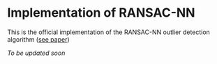 # Implementation of RANSAC-NN 
This is the official implementation of the RANSAC-NN outlier detection algorithm ([see paper](https://arxiv.org/abs/2307.12301))

*To be updated soon*

